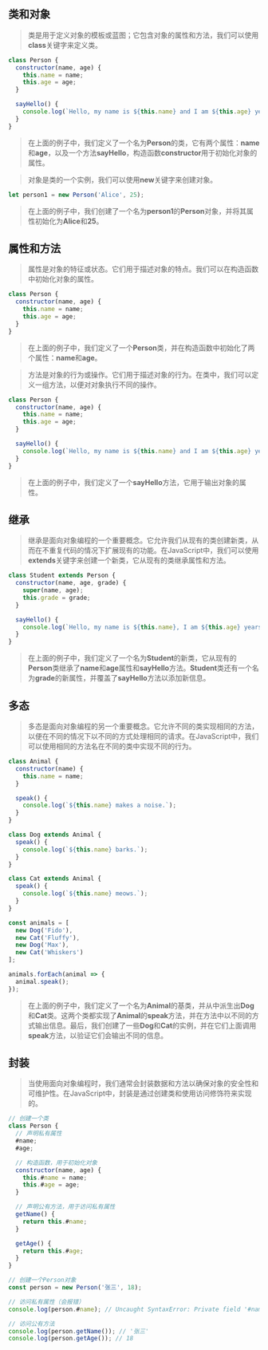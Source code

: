 ## 类和对象
> 类是用于定义对象的模板或蓝图；它包含对象的属性和方法，我们可以使用**class**关键字来定义类。

```javascript
class Person {
  constructor(name, age) {
    this.name = name;
    this.age = age;
  }

  sayHello() {
    console.log(`Hello, my name is ${this.name} and I am ${this.age} years old.`);
  }
}
```
> 在上面的例子中，我们定义了一个名为**Person**的类，它有两个属性：**name**和**age**，以及一个方法**sayHello**，构造函数**constructor**用于初始化对象的属性。

> 对象是类的一个实例，我们可以使用**new**关键字来创建对象。

```javascript
let person1 = new Person('Alice', 25);
```
> 在上面的例子中，我们创建了一个名为**person1**的**Person**对象，并将其属性初始化为**Alice**和**25**。

## 属性和方法
> 属性是对象的特征或状态。它们用于描述对象的特点。我们可以在构造函数中初始化对象的属性。

```javascript
class Person {
  constructor(name, age) {
    this.name = name;
    this.age = age;
  }
}
```
> 在上面的例子中，我们定义了一个**Person**类，并在构造函数中初始化了两个属性：**name**和**age**。

> 方法是对象的行为或操作。它们用于描述对象的行为。在类中，我们可以定义一组方法，以便对对象执行不同的操作。

```javascript
class Person {
  constructor(name, age) {
    this.name = name;
    this.age = age;
  }

  sayHello() {
    console.log(`Hello, my name is ${this.name} and I am ${this.age} years old.`);
  }
}

```
> 在上面的例子中，我们定义了一个**sayHello**方法，它用于输出对象的属性。

## 继承
> 继承是面向对象编程的一个重要概念。它允许我们从现有的类创建新类，从而在不重复代码的情况下扩展现有的功能。在JavaScript中，我们可以使用**extends**关键字来创建一个新类，它从现有的类继承属性和方法。

```javascript
class Student extends Person {
  constructor(name, age, grade) {
    super(name, age);
    this.grade = grade;
  }

  sayHello() {
    console.log(`Hello, my name is ${this.name}, I am ${this.age} years old, and I am in grade ${this.grade}.`);
  }
}
```
> 在上面的例子中，我们定义了一个名为**Student**的新类，它从现有的**Person**类继承了**name**和**age**属性和**sayHello**方法。**Student**类还有一个名为**grade**的新属性，并覆盖了**sayHello**方法以添加新信息。

## 多态
> 多态是面向对象编程的另一个重要概念。它允许不同的类实现相同的方法，以便在不同的情况下以不同的方式处理相同的请求。在JavaScript中，我们可以使用相同的方法名在不同的类中实现不同的行为。

```javascript
class Animal {
  constructor(name) {
    this.name = name;
  }

  speak() {
    console.log(`${this.name} makes a noise.`);
  }
}

class Dog extends Animal {
  speak() {
    console.log(`${this.name} barks.`);
  }
}

class Cat extends Animal {
  speak() {
    console.log(`${this.name} meows.`);
  }
}

const animals = [
  new Dog('Fido'),
  new Cat('Fluffy'),
  new Dog('Max'),
  new Cat('Whiskers')
];

animals.forEach(animal => {
  animal.speak();
});

```
> 在上面的例子中，我们定义了一个名为**Animal**的基类，并从中派生出**Dog**和**Cat**类。这两个类都实现了**Animal**的**speak**方法，并在方法中以不同的方式输出信息。最后，我们创建了一些**Dog**和**Cat**的实例，并在它们上面调用**speak**方法，以验证它们会输出不同的信息。

## 封装
> 当使用面向对象编程时，我们通常会封装数据和方法以确保对象的安全性和可维护性。在JavaScript中，封装是通过创建类和使用访问修饰符来实现的。

```javascript
// 创建一个类
class Person {
  // 声明私有属性
  #name;
  #age;

  // 构造函数，用于初始化对象
  constructor(name, age) {
    this.#name = name;
    this.#age = age;
  }

  // 声明公有方法，用于访问私有属性
  getName() {
    return this.#name;
  }

  getAge() {
    return this.#age;
  }
}

// 创建一个Person对象
const person = new Person('张三', 18);

// 访问私有属性（会报错）
console.log(person.#name); // Uncaught SyntaxError: Private field '#name' must be declared in an enclosing class

// 访问公有方法
console.log(person.getName()); // '张三'
console.log(person.getAge()); // 18

```
